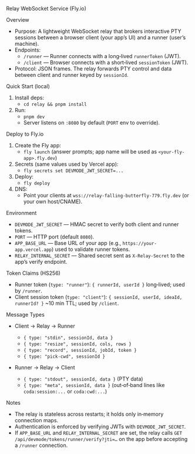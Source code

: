 Relay WebSocket Service (Fly.io)

Overview

- Purpose: A lightweight WebSocket relay that brokers interactive PTY sessions between a browser client (your app’s UI) and a runner (user’s machine).
- Endpoints:
  - `/runner` — Runner connects with a long‑lived `runnerToken` (JWT).
  - `/client` — Browser connects with a short‑lived `sessionToken` (JWT).
- Protocol: JSON frames. The relay forwards PTY control and data between client and runner keyed by `sessionId`.

Quick Start (local)

1) Install deps:
   - `cd relay && pnpm install`
2) Run:
   - `pnpm dev`
   - Server listens on `:8080` by default (`PORT` env to override).

Deploy to Fly.io

1) Create the Fly app:
   - `fly launch` (answer prompts; app name will be used as `<your-fly-app>.fly.dev`)
2) Secrets (same values used by Vercel app):
   - `fly secrets set DEVMODE_JWT_SECRET=...`
3) Deploy:
   - `fly deploy`
4) DNS:
   - Point your clients at `wss://relay-falling-butterfly-779.fly.dev` (or your own host/CNAME).

Environment

- `DEVMODE_JWT_SECRET` — HMAC secret to verify both client and runner tokens.
- `PORT` — HTTP port (default `8080`).
- `APP_BASE_URL` — Base URL of your app (e.g., `https://your-app.vercel.app`) used to validate runner tokens.
- `RELAY_INTERNAL_SECRET` — Shared secret sent as `X-Relay-Secret` to the app’s verify endpoint.

Token Claims (HS256)

- Runner token (`type: "runner"`): `{ runnerId, userId }` long‑lived; used by `/runner`.
- Client session token (`type: "client"`): `{ sessionId, userId, ideaId, runnerId? }` ~10 min TTL; used by `/client`.

Message Types

- Client → Relay → Runner
  - `{ type: "stdin", sessionId, data }`
  - `{ type: "resize", sessionId, cols, rows }`
  - `{ type: "record", sessionId, jobId, token }`
  - `{ type: "pick-cwd", sessionId }`

- Runner → Relay → Client
  - `{ type: "stdout", sessionId, data }` (PTY data)
  - `{ type: "meta", sessionId, data }` (out‑of‑band lines like `coda:session:...` or `coda:cwd:...`)

Notes

- The relay is stateless across restarts; it holds only in‑memory connection maps.
- Authentication is enforced by verifying JWTs with `DEVMODE_JWT_SECRET`.
- If `APP_BASE_URL` and `RELAY_INTERNAL_SECRET` are set, the relay calls
  `GET /api/devmode/tokens/runner/verify?jti=…` on the app before accepting a `/runner` connection.
